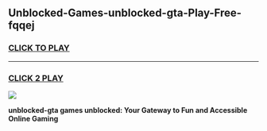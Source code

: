 
## Unblocked-Games-unblocked-gta-Play-Free-fqqej
<h3>
<a href="https://premium76.site?title=unblocked-gta&ref=21A">CLICK TO PLAY</a></h3>
<hr>

<h3>
<a href="https://premium76.site?title=unblocked-gta&ref=21A">CLICK 2 PLAY</a>
  
</h3>

<a href="https://premium76.site?title=unblocked-gta&ref=21A"><img src="https://clearcache.store/games.png"></a>


**unblocked-gta games unblocked: Your Gateway to Fun and Accessible Online Gaming**
